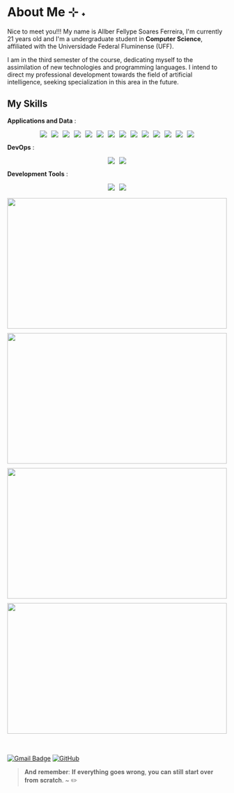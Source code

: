 # About Me ⊹ ˖
Nice to meet you!!!
 My name is Allber Fellype Soares Ferreira, I'm currently 21 years old and I'm a undergraduate student in **Computer Science**, affiliated with the Universidade Federal Fluminense (UFF).

  I am in the third semester of the course, dedicating myself to the assimilation of new technologies and programming languages. I intend to direct my professional development towards the field of artificial intelligence, seeking specialization in this area in the future.


## My Skills

**Applications and Data** :
<div style="display: flex; justify-content: center; flex-wrap: wrap; gap: 10px; width: 100%; height: ">
  <img src="https://img.shields.io/badge/python-3670A0?style=for-the-badge&logo=python&logoColor=FFD700&color=A020F0"/>
  <img src="https://img.shields.io/badge/-C-333333?style=for-the-badge&logo=c&logoColor=00599C&color=4f42b5"/>
  <img src="https://img.shields.io/badge/java-%23ED8B00.svg?style=for-the-badge&logo=openjdk&logoColor=white"/>
  <img src="https://img.shields.io/badge/JavaScript-F7DF1E?style=for-the-badge&logo=javascript&logoColor=black"/>
  <img src="https://img.shields.io/badge/typescript-%23007ACC.svg?style=for-the-badge&logo=typescript&logoColor=white"/>
  <img src="https://img.shields.io/badge/markdown-%23000000.svg?style=for-the-badge&logo=markdown&logoColor=white"/>
  <img src="https://img.shields.io/badge/html5-%23E34F26.svg?style=for-the-badge&logo=html5&logoColor=white"/>
  <img src="https://img.shields.io/badge/css3-%231572B6.svg?style=for-the-badge&logo=css3&logoColor=white"/>
  <img src="https://img.shields.io/badge/Insomnia-black?style=for-the-badge&logo=insomnia&logoColor=5849BE"/>
  <img src="https://img.shields.io/badge/NPM-%23CB3837.svg?style=for-the-badge&logo=npm&logoColor=white"/>
  <img src="https://img.shields.io/badge/node.js-6DA55F?style=for-the-badge&logo=node.js&logoColor=white"/>
  <img src="https://img.shields.io/badge/fastify-%23000000.svg?style=for-the-badge&logo=fastify&logoColor=white"/>
  <img src="https://img.shields.io/badge/figma-%23F24E1E.svg?style=for-the-badge&logo=figma&logoColor=white"/>
  <img src="https://img.shields.io/badge/Prisma-3982CE?style=for-the-badge&logo=Prisma&logoColor=white"/>
</div>

**DevOps** :
<div style="display: flex; justify-content: center; flex-wrap: wrap; gap: 10px;">
  <img src="https://img.shields.io/badge/Git-F05032?style=for-the-badge&logo=git&logoColor=white"/>
  <img src="https://img.shields.io/badge/GitHub-181717?style=for-the-badge&logo=github&logoColor=white"/>
</div>

**Development Tools** :
<div style="display: flex; justify-content: center; flex-wrap: wrap; gap: 10px;">
  <img src="https://img.shields.io/badge/VS%20Code-007ACC?style=for-the-badge&logo=visual-studio-code&logoColor=white"/>
  <img src="https://img.shields.io/badge/Eclipse-FE7A16.svg?style=for-the-badge&logo=Eclipse&logoColor=white"/>
</div>

<br/>

<div style="display:flex; flex-direction:column; width:100%; justify-content:center; gap:10px;">
  <a href="https://github.com/AFSFerreira" title="Allber's profile">
    <img height="300px" width="100%" href="google.com" align="center" src="https://github-readme-activity-graph.vercel.app/graph?username=AFSFerreira&theme=chartreuse-dark&hide_title=true&area=true&area_color=32CD32&line=32CD32&point=32CD32&bg_color=000000"/>
  </a>
  <a href="https://github.com/AFSFerreira" title="Allber's profile">
    <img height="300px" width="100%" href="google.com" align="center" src="https://github-readme-stats.vercel.app/api?username=AFSFerreira&theme=highcontrast&show_icons=true&hide_border=false&count_private=true"/>
  </a>
  
  <a href="https://github.com/AFSFerreira" title="Allber's profile">
    <img height="300px" width="100%" href="google.com" align="center" src="https://github-readme-streak-stats.herokuapp.com/?user=AFSFerreira&theme=highcontrast&hide_border=false"/>
  </a>
  
  <a href="https://github.com/AFSFerreira" title="Allber's profile">
    <img height="300px" width="100%" href="google.com" align="center" src="https://github-readme-stats.vercel.app/api/top-langs/?username=AFSFerreira&theme=highcontrast&show_icons=true&hide_border=false&layout=donut"/>
  </a>
</div>
<br></br>

[![Gmail Badge](https://img.shields.io/badge/-allber010324@gmail.com-006bed?style=flat-square&logo=Gmail&logoColor=white&link=mailto:allber010324@gmail.com)](mailto:allber010324@gmail.com)
[![GitHub](https://img.shields.io/github/followers/AFSFerreira?label=follow&style=social)](https://github.com/AFSFerreira)

> 𝐀𝐧𝐝 𝐫𝐞𝐦𝐞𝐦𝐛𝐞𝐫: 𝐈𝐟 𝐞𝐯𝐞𝐫𝐲𝐭𝐡𝐢𝐧𝐠 𝐠𝐨𝐞𝐬 𝐰𝐫𝐨𝐧𝐠, 𝐲𝐨𝐮 𝐜𝐚𝐧 𝐬𝐭𝐢𝐥𝐥 𝐬𝐭𝐚𝐫𝐭 𝐨𝐯𝐞𝐫 𝐟𝐫𝐨𝐦 𝐬𝐜𝐫𝐚𝐭𝐜𝐡. ~ ✏️
